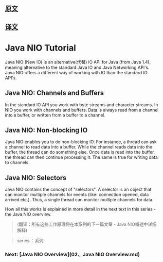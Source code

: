 

## [原文](http://tutorials.jenkov.com/java-nio/channel-to-channel-transfers.html)

## [译文](http://ifeve.com/java-nio-all/)

# Java NIO Tutorial

Java NIO (New IO) is an alternative(代替) IO API for Java (from Java 1.4), 
meaning alternative to the standard Java IO and Java Networking API's. 
Java NIO offers a different way of working with IO than the standard IO API's.

## Java NIO: Channels and Buffers
In the standard IO API you work with byte streams and character streams. 
In NIO you work with channels and buffers. Data is always read from a channel into a buffer, 
or written from a buffer to a channel.

## Java NIO: Non-blocking IO
Java NIO enables you to do non-blocking IO. 
For instance, a thread can ask a channel to read data into a buffer. 
While the channel reads data into the buffer, the thread can do something else. 
Once data is read into the buffer, the thread can then continue processing it. 
The same is true for writing data to channels.

## Java NIO: Selectors
Java NIO contains the concept of "selectors". 
A selector is an object that can monitor multiple channels for events (like: connection opened, data arrived etc.). 
Thus, a single thread can monitor multiple channels for data.

How all this works is explained in more detail in the next text in this series - the Java NIO overview.
> (翻译：所有这些工作原理将在本系列的下一篇文章 - Java NIO概述中详细解释)

> series ：系列

### Next: [Java NIO Overview](02、Java NIO Overview.md)